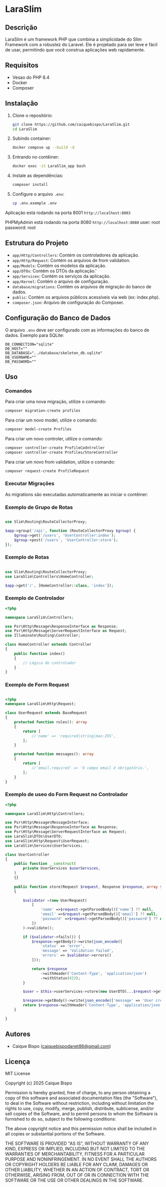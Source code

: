 # LaraSlim

## Descrição

LaraSlim é um framework PHP que combina a simplicidade do Slim Framework com a robustez do Laravel. Ele é projetado para ser leve e fácil de usar, permitindo que você construa aplicações web rapidamente.

## Requisitos

- Vesao do PHP 8.4
- Docker
- Composer

## Instalação

1. Clone o repositório:
    ```sh
    git clone https://github.com/caiquebispo/LaraSlim.git
    cd LaraSlim
    ```

2. Subindo container:
    ```sh
    docker compose up --build -d
    ```

3. Entrando no contêiner:
    ```sh
    docker exec -it LaraSlim_app bash
    ```

4. Instale as dependências:
    ```sh
    composer install
    ```

5. Configure o arquivo `.env`:
    ```sh
    cp .env.exemple .env
    ```
Aplicação está rodando na porta 8001
`http://localhost:8003`

PHPMyAdmin está rodando na porta 8080
`http://localhost:8080`
user: root
password: root


## Estrutura do Projeto

- `app/Http/Controllers`: Contém os controladores da aplicação.
- `app/Http/Request`: Contém os arquivos de from validation.
- `app/Models`: Contém os modelos da aplicação.
- `app/DTOs`: Contém os DTOs da aplicação.'
- `app/Services`: Contém os serviços da aplicação.
- `app/Kernel`: Contém o arquivo de configuração.
- `database/migrations`: Contém os arquivos de migração do banco de dados.
- `public`: Contém os arquivos públicos acessíveis via web (ex: index.php).
- `composer.json`: Arquivo de configuração do Composer.

## Configuração do Banco de Dados

O arquivo `.env` deve ser configurado com as informações do banco de dados. Exemplo para SQLite:

```dotenv
DB_CONNECTION="sqlite"
DB_HOST=""
DB_DATABASE="../database/skeleton_db.sqlite"
DB_USERNAME=""
DB_PASSWORD=""
```

## Uso

### Comandos
Para criar uma nova migração, utilize o comando:

```sh
composer migration-create profiles
```
Para criar um novo model, utilize o comando:

```sh
composer model-create Profiles
```

Para criar um novo controler, utilize o comando:

```sh
composer controller-create ProfileCodntroller
composer controller-create Profiles/StoreController
```
Para criar um novo from validation, utilize o comando:

```sh
composer request-create ProfileRequest
```
### Executar Migrações

As migrations são executadas automaticamente ao iniciar o contêiner:

### Exemplo de Grupo de Rotas

```php

use Slim\Routing\RouteCollectorProxy;

$app->group('/api', function (RouteCollectorProxy $group) {
    $group->get('/users', 'UserController:index');
    $group->post('/users', 'UserController:store');
});
```
### Exemplo de Rotas

```php

use Slim\Routing\RouteCollectorProxy;
use LaraSlim\Controllers\HomeController; 

$app->get('/', [HomeController::class, 'index']);

```

### Exemplo de Controlador

```php
<?php

namespace LaraSlim\Controllers;

use Psr\Http\Message\ResponseInterface as Response;
use Psr\Http\Message\ServerRequestInterface as Request;
use Illuminate\Routing\Controller;

class HomeController extends Controller
{
    public function index()
    {
        // Lógica do controlador
    }
}
```
### Exemplo de Form Request

```php

<?php
namespace LaraSlim\Http\Request;

class UserRequest extends BaseRequest
{
    protected function rules(): array
    {
        return [
            //'name' => 'required|string|max:255',
        ];
    }

    protected function messages(): array
    {
        return [
            //'email.required' => 'O campo email é obrigatório.',
        ];
    }
}

```

### Exemplo de useo do Form Request no Controlador

```php
<?php

namespace LaraSlim\Http\Controllers;

use Psr\Http\Message\MessageInterface;
use Psr\Http\Message\ResponseInterface as Response;
use Psr\Http\Message\ServerRequestInterface as Request;
use LaraSlim\DTOs\UserDTO;
use LaraSlim\Http\Request\UserRequest;
use LaraSlim\Services\UserServices;

class UserController
{
    public function __construct(
        private UserServices $userServices,
    )
    {}
  
    public function store(Request $request, Response $response, array $args)
    {

        $validator =(new UserRequest(
            [
                'name' =>$request->getParsedBody()['name'] ?? null,
                'email' =>$request->getParsedBody()['email'] ?? null,
                'password' =>$request->getParsedBody()['password'] ?? null,
            ])
        )->validate();

        if ($validator->fails()) {
            $response->getBody()->write(json_encode([
                'status' => 'error',
                'message' => 'Validation failed',
                'errors' => $validator->errors()
            ]));

            return $response
                ->withHeader('Content-Type', 'application/json')
                ->withStatus(422);
        }

        $user = $this->userServices->store(new UserDTO(...$request->getParsedBody()));

        $response->getBody()->write(json_encode(['message' => 'User created successfully', 'user' => $user]));
        return $response->withHeader('Content-Type', 'application/json');
    }

}
```
## Autores

- Caique Bispo (caiquebispodanet86@gmail.com)

## Licença

MIT License

Copyright (c) 2025 Caique Bispo

Permission is hereby granted, free of charge, to any person obtaining a copy
of this software and associated documentation files (the "Software"), to deal
in the Software without restriction, including without limitation the rights
to use, copy, modify, merge, publish, distribute, sublicense, and/or sell
copies of the Software, and to permit persons to whom the Software is
furnished to do so, subject to the following conditions:

The above copyright notice and this permission notice shall be included in all
copies or substantial portions of the Software.

THE SOFTWARE IS PROVIDED "AS IS", WITHOUT WARRANTY OF ANY KIND, EXPRESS OR
IMPLIED, INCLUDING BUT NOT LIMITED TO THE WARRANTIES OF MERCHANTABILITY,
FITNESS FOR A PARTICULAR PURPOSE AND NONINFRINGEMENT. IN NO EVENT SHALL THE
AUTHORS OR COPYRIGHT HOLDERS BE LIABLE FOR ANY CLAIM, DAMAGES OR OTHER
LIABILITY, WHETHER IN AN ACTION OF CONTRACT, TORT OR OTHERWISE, ARISING FROM,
OUT OF OR IN CONNECTION WITH THE SOFTWARE OR THE USE OR OTHER DEALINGS IN THE
SOFTWARE.

